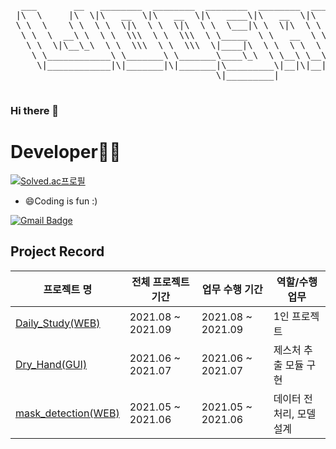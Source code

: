 <pre>
  
  ___       __   ________  ________  ________  ________  ________   ________     
 |\  \     |\  \|\   __  \|\   __  \|\   ____\|\   __  \|\   ___  \|\   ____\    
 \ \  \    \ \  \ \  \|\  \ \  \|\  \ \  \___|\ \  \|\  \ \  \\ \  \ \  \___|    
  \ \  \  __\ \  \ \  \\\  \ \  \\\  \ \_____  \ \   __  \ \  \\ \  \ \  \  ___  
   \ \  \|\__\_\  \ \  \\\  \ \  \\\  \|____|\  \ \  \ \  \ \  \\ \  \ \  \|\  \ 
    \ \____________\ \_______\ \_______\____\_\  \ \__\ \__\ \__\\ \__\ \_______\
     \|____________|\|_______|\|_______|\_________\|__|\|__|\|__| \|__|\|_______|
                                       \|_________|                              

</pre>

### Hi there 👋

<!-- <div align=center> -->


# **Developer👨‍💻** <!--[![Hits](https://hits.seeyoufarm.com/api/count/incr/badge.svg?url=https%3A%2F%2Fgithub.com%2Fzzsza)](https://hits.yws1502.com) -->

[![Solved.ac프로필](http://mazassumnida.wtf/api/v2/generate_badge?boj=yws1502)](https://solved.ac/profile/yws1502)


- 😄Coding is fun :)

[![Gmail Badge](https://img.shields.io/badge/Gmail-d14836?style=flat-square&logo=Gmail&logoColor=white&link=mailto:kimtaeyou0923@gmail.com)](mailto:woosang0430@gmail.com)
<!--   [![Tech Blog Badge](http://img.shields.io/badge/-Tech%20blog-black?style=flat-square&logo=github&link=https://shoman2.github.io/)](https://shoman2.github.io/) -->


## Project Record
| 프로젝트 명 | 전체 프로젝트 기간 | 업무 수행 기간 | 역할/수행 업무 |
| -- | -- | -- | --|
| [Daily_Study(WEB)](https://github.com/yws1502/DailyStudy) | 2021.08 ~ 2021.09 | 2021.08 ~ 2021.09 | 1인 프로젝트 |
| [Dry_Hand(GUI)](https://velog.io/@yws1502/DryHand-Project) | 2021.06 ~ 2021.07 | 2021.06 ~ 2021.07 | 제스처 추출 모듈 구현 |
| [mask_detection(WEB)](https://velog.io/@yws1502/Mask-Recognition-Project) | 2021.05 ~ 2021.06 | 2021.05 ~ 2021.06 | 데이터 전처리, 모델 설계 |




<!-- **yws1502/yws1502** is a ✨ _special_ ✨ repository because its `README.md` (this file) appears on your GitHub profile.

Here are some ideas to get you started:

- 🔭 I’m currently working on ...
- 🌱 I’m currently learning ...
- 👯 I’m looking to collaborate on ...
- 🤔 I’m looking for help with ...
- 💬 Ask me about ...
- 📫 How to reach me: ...
- 😄 Pronouns: ...
- ⚡ Fun fact: ... -->

